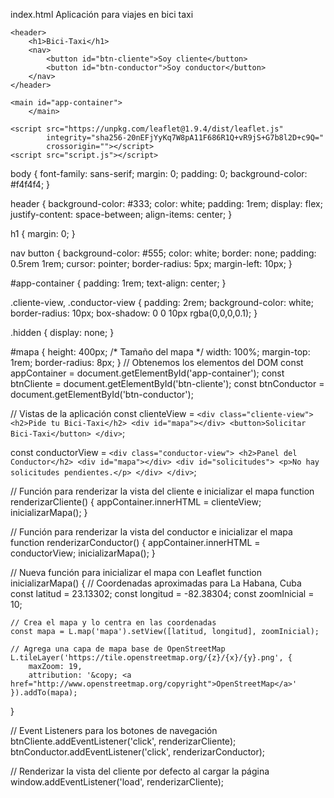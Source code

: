 index.html
Aplicación para viajes en bici taxi 
<!DOCTYPE html>
<html lang="es">
<head>
    <meta charset="UTF-8">
    <meta name="viewport" content="width=device-width, initial-scale=1.0">
    <title>Bici-Taxi App</title>
    <link rel="stylesheet" href="https://unpkg.com/leaflet@1.9.4/dist/leaflet.css"
          integrity="sha256-p4NxAoJBhIINfL1L-5i+pTIS8NAyL9eE2UqLY7Tl8T8="
          crossorigin=""/>
    <link rel="stylesheet" href="style.css">
</head>
<body>

    <header>
        <h1>Bici-Taxi</h1>
        <nav>
            <button id="btn-cliente">Soy cliente</button>
            <button id="btn-conductor">Soy conductor</button>
        </nav>
    </header>

    <main id="app-container">
        </main>

    <script src="https://unpkg.com/leaflet@1.9.4/dist/leaflet.js"
            integrity="sha256-20nEFjYyKq7W8pA11F686R1Q+vR9jS+G7b8l2D+c9Q="
            crossorigin=""></script>
    <script src="script.js"></script>
</body>
</html>
body {
    font-family: sans-serif;
    margin: 0;
    padding: 0;
    background-color: #f4f4f4;
}

header {
    background-color: #333;
    color: white;
    padding: 1rem;
    display: flex;
    justify-content: space-between;
    align-items: center;
}

h1 {
    margin: 0;
}

nav button {
    background-color: #555;
    color: white;
    border: none;
    padding: 0.5rem 1rem;
    cursor: pointer;
    border-radius: 5px;
    margin-left: 10px;
}

#app-container {
    padding: 1rem;
    text-align: center;
}

.cliente-view, .conductor-view {
    padding: 2rem;
    background-color: white;
    border-radius: 10px;
    box-shadow: 0 0 10px rgba(0,0,0,0.1);
}

.hidden {
    display: none;
}

#mapa {
    height: 400px; /* Tamaño del mapa */
    width: 100%;
    margin-top: 1rem;
    border-radius: 8px;
}
// Obtenemos los elementos del DOM
const appContainer = document.getElementById('app-container');
const btnCliente = document.getElementById('btn-cliente');
const btnConductor = document.getElementById('btn-conductor');

// Vistas de la aplicación
const clienteView = `
    <div class="cliente-view">
        <h2>Pide tu Bici-Taxi</h2>
        <div id="mapa"></div> <button>Solicitar Bici-Taxi</button>
    </div>
`;

const conductorView = `
    <div class="conductor-view">
        <h2>Panel del Conductor</h2>
        <div id="mapa"></div> <div id="solicitudes">
            <p>No hay solicitudes pendientes.</p>
        </div>
    </div>
`;

// Función para renderizar la vista del cliente e inicializar el mapa
function renderizarCliente() {
    appContainer.innerHTML = clienteView;
    inicializarMapa();
}

// Función para renderizar la vista del conductor e inicializar el mapa
function renderizarConductor() {
    appContainer.innerHTML = conductorView;
    inicializarMapa();
}

// Nueva función para inicializar el mapa con Leaflet
function inicializarMapa() {
    // Coordenadas aproximadas para La Habana, Cuba
    const latitud = 23.13302;
    const longitud = -82.38304;
    const zoomInicial = 10;

    // Crea el mapa y lo centra en las coordenadas
    const mapa = L.map('mapa').setView([latitud, longitud], zoomInicial);

    // Agrega una capa de mapa base de OpenStreetMap
    L.tileLayer('https://tile.openstreetmap.org/{z}/{x}/{y}.png', {
        maxZoom: 19,
        attribution: '&copy; <a href="http://www.openstreetmap.org/copyright">OpenStreetMap</a>'
    }).addTo(mapa);
}

// Event Listeners para los botones de navegación
btnCliente.addEventListener('click', renderizarCliente);
btnConductor.addEventListener('click', renderizarConductor);

// Renderizar la vista del cliente por defecto al cargar la página
window.addEventListener('load', renderizarCliente);
